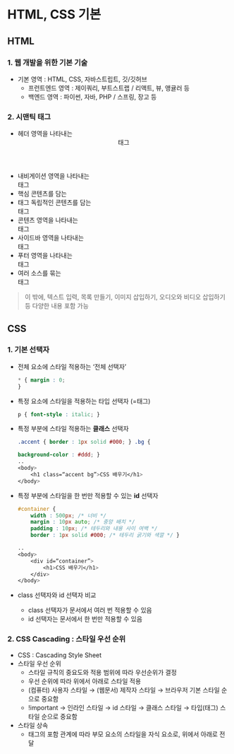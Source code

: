# HTML, CSS 기본

## HTML

### 1. 웹 개발을 위한 기본 기술

- 기본 영역 : HTML, CSS, 자바스트립트, 깃/깃허브
    - 프런트엔드 영역 : 제이쿼리, 부트스트랩 / 리액트, 뷰, 앵귤러 등
    - 백엔드 영역 : 파이썬, 자바, PHP / 스프링, 장고 등

### 2. 시맨틱 태그

- 헤더 영역을 나타내는 <header> 태그
- 내비게이션 영역을 나타내는 <nav> 태그
- 핵심 콘텐츠를 담는 <main>
- 태그 독립적인 콘텐츠를 담는 <article> 태그
- 콘텐츠 영역을 나타내는 <section> 태그
- 사이드바 영역을 나타내는 <aside> 태그
- 푸터 영역을 나타내는 <footer> 태그
- 여러 소스를 묶는 <div> 태그

> 이 밖에, 텍스트 입력, 목록 만들기, 이미지 삽입하기, 오디오와 비디오 삽입하기 등 다양한 내용 포함 가능
> 

## CSS

### 1. 기본 선택자

- 전체 요소에 스타일 적용하는 ‘전체 선택자’
    
    ```css
    * { margin : 0;
    }
    ```
    
- 특정 요소에 스타일을 적용하는 타입 선택자 (=태그)
    
    ```css
    p { font-style : italic; }
    ```
    
- 특정 부분에 스타일 적용하는 **클래스** 선택자
    
    ```css
    .accent { border : 1px solid #000; } .bg {
    
    background-color : #ddd; } 
    ..
    <body>
    	<h1 class=“accent bg”>CSS 배우기</h1>
    </body>
    ```
    
- 특정 부분에 스타일을 한 번만 적용할 수 있는 **id** 선택자
    
    ```css
    #container { 
    	width : 500px; /* 너비 */ 
    	margin : 10px auto; /* 중앙 배치 */ 
    	padding : 10px; /* 테두리와 내용 사이 여백 */ 
    	border : 1px solid #000; /* 테두리 굵기와 색깔 */ } 
    
    ..
    <body>
    	<div id=“container”>
    		<h1>CSS 배우기</h1>
    	</div>
    </body>
    ```
    
- class 선택자와 id 선택자 비교
    - class 선택자가 문서에서 여러 번 적용할 수 있음
    - id 선택자는 문서에서 한 번만 적용할 수 있음
    

### 2. CSS Cascading : 스타일 우선 순위

- CSS : Cascading Style Sheet
- 스타일 우선 순위
    - 스타일 규칙의 중요도와 적용 범위에 따라 우선순위가 결정
    - 우선 순위에 따라 위에서 아래로 스타일 적용
    - (컴퓨터) 사용자 스타일 → (웹문서) 제작자 스타일 → 브라우저 기본 스타일 순으로 중요함
    - !important → 인라인 스타일 → id 스타일 → 클래스 스타일 → 타입(태그) 스타일 순으로 중요함
- 스타일 상속
    - 태그의 포함 관계에 따라 부모 요소의 스타일을 자식 요소로, 위에서 아래로 전달
